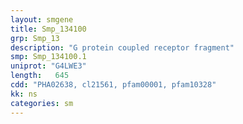 ```yaml
---
layout: smgene
title: Smp_134100
grp: Smp_13
description: "G protein coupled receptor fragment"
smp: Smp_134100.1
uniprot: "G4LWE3"
length:   645
cdd: "PHA02638, cl21561, pfam00001, pfam10328"
kk: ns
categories: sm
---
```

